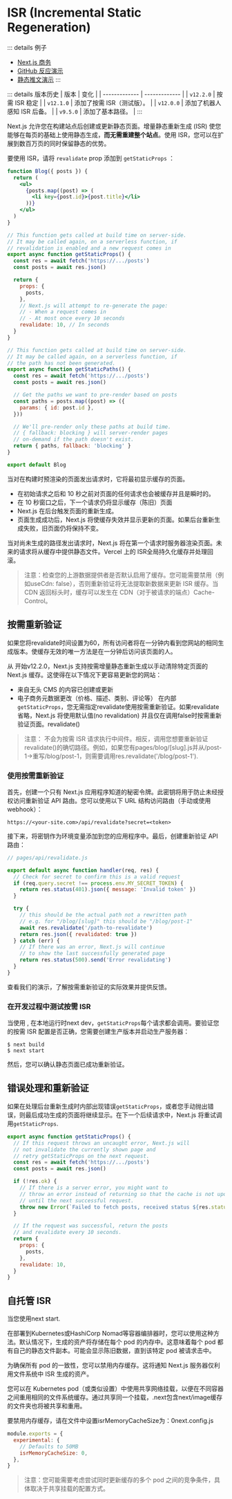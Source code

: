# ISR (Incremental Static Regeneration)

::: details 例子
- [Next.js 商务](https://nextjs.org/commerce)
- [GitHub 反应演示](https://reactions-demo.vercel.app/)
- [静态推文演示](https://static-tweet.vercel.app/)
:::

::: details 版本历史
| 版本  | 变化 |
| ------------- | ------------- |
| `v12.2.0`  | 按需 ISR 稳定  |
| `v12.1.0`  | 添加了按需 ISR（测试版）。  |
| `v12.0.0`  | 添加了机器人感知 ISR 后备。  |
| `v9.5.0`  | 添加了基本路径。  |
:::

Next.js 允许您在构建站点后创建或更新静态页面。增量静态重新生成 (ISR) 使您能够在每页的基础上使用静态生成，**而无需重建整个站点**。使用 ISR，您可以在扩展到数百万页的同时保留静态的优势。

要使用 ISR，请将 `revalidate` prop 添加到 `getStaticProps` ：

```jsx
function Blog({ posts }) {
  return (
    <ul>
      {posts.map((post) => (
        <li key={post.id}>{post.title}</li>
      ))}
    </ul>
  )
}

// This function gets called at build time on server-side.
// It may be called again, on a serverless function, if
// revalidation is enabled and a new request comes in
export async function getStaticProps() {
  const res = await fetch('https://.../posts')
  const posts = await res.json()

  return {
    props: {
      posts,
    },
    // Next.js will attempt to re-generate the page:
    // - When a request comes in
    // - At most once every 10 seconds
    revalidate: 10, // In seconds
  }
}

// This function gets called at build time on server-side.
// It may be called again, on a serverless function, if
// the path has not been generated.
export async function getStaticPaths() {
  const res = await fetch('https://.../posts')
  const posts = await res.json()

  // Get the paths we want to pre-render based on posts
  const paths = posts.map((post) => ({
    params: { id: post.id },
  }))

  // We'll pre-render only these paths at build time.
  // { fallback: blocking } will server-render pages
  // on-demand if the path doesn't exist.
  return { paths, fallback: 'blocking' }
}

export default Blog
```

当对在构建时预渲染的页面发出请求时，它将最初显示缓存的页面。

- 在初始请求之后和 10 秒之前对页面的任何请求也会被缓存并且是瞬时的。
- 在 10 秒窗口之后，下一个请求仍将显示缓存（陈旧）页面
- Next.js 在后台触发页面的重新生成。
- 页面生成成功后，Next.js 将使缓存失效并显示更新的页面。如果后台重新生成失败，旧页面仍将保持不变。 

当对尚未生成的路径发出请求时，Next.js 将在第一个请求时服务器渲染页面。未来的请求将从缓存中提供静态文件。Vercel 上的 ISR全局持久化缓存并处理回滚。

> 注意：检查您的上游数据提供者是否默认启用了缓存。您可能需要禁用（例如useCdn: false），否则重新验证将无法提取新数据来更新 ISR 缓存。当 CDN 返回标头时，缓存可以发生在 CDN（对于被请求的端点）Cache-Control。

## 按需重新验证

如果您将revalidate时间设置为60，所有访问者将在一分钟内看到您网站的相同生成版本。使缓存无效的唯一方法是在一分钟后访问该页面的人。

从 开始v12.2.0，Next.js 支持按需增量静态重新生成以手动清除特定页面的 Next.js 缓存。这使得在以下情况下更容易更新您的网站：

- 来自无头 CMS 的内容已创建或更新
- 电子商务元数据更改（价格、描述、类别、评论等）
在内部`getStaticProps`，您无需指定revalidate使用按需重新验证。如果revalidate省略，Next.js 将使用默认值(no revalidation) 并且仅在调用false时按需重新验证页面。revalidate()

>注意： 不会为按需 ISR 请求执行中间件。相反，调用您想要重新验证revalidate()的确切路径。例如，如果您有pages/blog/[slug].js并从/post-1->重写/blog/post-1，则需要调用res.revalidate('/blog/post-1').


### 使用按需重新验证

首先，创建一个只有 Next.js 应用程序知道的秘密令牌。此密钥将用于防止未经授权访问重新验证 API 路由。您可以使用以下 URL 结构访问路由（手动或使用 webhook）：

```text
https://<your-site.com>/api/revalidate?secret=<token>
```

接下来，将密钥作为环境变量添加到您的应用程序中。最后，创建重新验证 API 路由：

```js
// pages/api/revalidate.js

export default async function handler(req, res) {
  // Check for secret to confirm this is a valid request
  if (req.query.secret !== process.env.MY_SECRET_TOKEN) {
    return res.status(401).json({ message: 'Invalid token' })
  }

  try {
    // this should be the actual path not a rewritten path
    // e.g. for "/blog/[slug]" this should be "/blog/post-1"
    await res.revalidate('/path-to-revalidate')
    return res.json({ revalidated: true })
  } catch (err) {
    // If there was an error, Next.js will continue
    // to show the last successfully generated page
    return res.status(500).send('Error revalidating')
  }
}
```
查看我们的演示，了解按需重新验证的实际效果并提供反馈。

### 在开发过程中测试按需 ISR

当使用 , 在本地运行时next dev，`getStaticProps`每个请求都会调用。要验证您的按需 ISR 配置是否正确，您需要创建生产版本并启动生产服务器：

```shell
$ next build
$ next start
```

然后，您可以确认静态页面已成功重新验证。

## 错误处理和重新验证

如果在处理后台重新生成时内部出现错误`getStaticProps`，或者您手动抛出错误，则最后成功生成的页面将继续显示。在下一个后续请求中，Next.js 将重试调用`getStaticProps`.

```js
export async function getStaticProps() {
  // If this request throws an uncaught error, Next.js will
  // not invalidate the currently shown page and
  // retry getStaticProps on the next request.
  const res = await fetch('https://.../posts')
  const posts = await res.json()

  if (!res.ok) {
    // If there is a server error, you might want to
    // throw an error instead of returning so that the cache is not updated
    // until the next successful request.
    throw new Error(`Failed to fetch posts, received status ${res.status}`)
  }

  // If the request was successful, return the posts
  // and revalidate every 10 seconds.
  return {
    props: {
      posts,
    },
    revalidate: 10,
  }
}
```

## 自托管 ISR

当您使用next start.

在部署到Kubernetes或HashiCorp Nomad等容器编排器时，您可以使用这种方法。默认情况下，生成的资产将存储在每个 pod 的内存中。这意味着每个 pod 都有自己的静态文件副本。可能会显示陈旧数据，直到该特定 pod 被请求击中。

为确保所有 pod 的一致性，您可以禁用内存缓存。这将通知 Next.js 服务器仅利用文件系统中 ISR 生成的资产。

您可以在 Kubernetes pod（或类似设置）中使用共享网络挂载，以便在不同容器之间重用相同的文件系统缓存。通过共享同一个挂载，.next包含next/image缓存的文件夹也将被共享和重用。

要禁用内存缓存，请在文件中设置isrMemoryCacheSize为：0next.config.js

```js
module.exports = {
  experimental: {
    // Defaults to 50MB
    isrMemoryCacheSize: 0,
  },
}
```

>注意：您可能需要考虑尝试同时更新缓存的多个 pod 之间的竞争条件，具体取决于共享挂载的配置方式。



